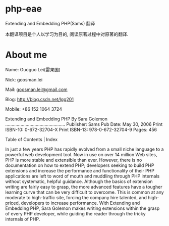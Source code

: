 php-eae
=======

Extending and Embedding PHP(Sams) 翻译

本翻译项目是个人以学习为目的, 阅读原著过程中对原著的翻译.

About me
========
Name: Guoguo Lei(雷果国)

Nick: goosman.lei

Mail: goosman.lei@gmail.com

Blog: http://blog.csdn.net/lgg201

Mobile: +86 152 1064 3724

  
Extending and Embedding PHP
By Sara Golemon
...............................................
Publisher: Sams
Pub Date: May 30, 2006
Print ISBN-10: 0-672-32704-X
Print ISBN-13: 978-0-672-32704-9
Pages: 456
 



Table of Contents  | Index		

In just a few years PHP has rapidly evolved from a small niche language to a powerful web development tool. Now in use on over 14 million Web sites, PHP is more stable and extensible than ever. However, there is no documentation on how to extend PHP; developers seeking to build PHP extensions and increase the performance and functionality of their PHP applications are left to word of mouth and muddling through PHP internals without systematic, helpful guidance. Although the basics of extension writing are fairly easy to grasp, the more advanced features have a tougher learning curve that can be very difficult to overcome. This is common at any moderate to high-traffic site, forcing the company hire talented, and high-priced, developers to increase performance. With Extending and Embedding PHP, Sara Golemon makes writing extensions within the grasp of every PHP developer, while guiding the reader through the tricky internals of PHP.

